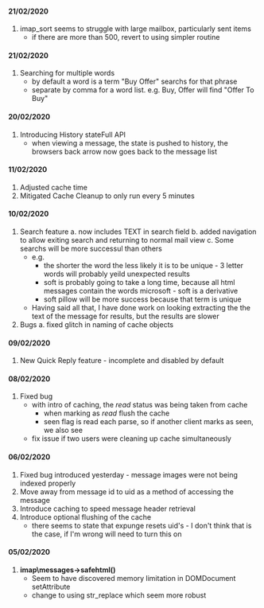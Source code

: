#### 21/02/2020
1. imap_sort seems to struggle with large mailbox, particularly sent items
   * if there are more than 500, revert to using simpler routine

#### 21/02/2020
1. Searching for multiple words
   * by default a word is a term "Buy Offer" searchs for that phrase
   * separate by comma for a word list. e.g. Buy, Offer will find "Offer To Buy"

#### 20/02/2020
1. Introducing History stateFull API
   * when viewing a message, the state is pushed to history, the browsers back arrow now goes back to the message list

#### 11/02/2020
1. Adjusted cache time
2. Mitigated Cache Cleanup to only run every 5 minutes

#### 10/02/2020
1. Search feature
   a. now includes TEXT in search field
   b. added navigation to allow exiting search and returning to normal mail view
   c. Some searchs will be more successul than others
      * e.g.
        * the shorter the word the less likely it is to be unique - 3 letter words will probably yeild unexpected results
        * soft is probably going to take a long time, because all html messages contain the words microsoft - soft is a derivative
        * soft pillow will be more success because that term is unique
      * Having said all that, I have done work on looking extracting the the text of the message for results, but the results are slower
2. Bugs
   a. fixed glitch in naming of cache objects

#### 09/02/2020
1. New Quick Reply feature - incomplete and disabled by default

#### 08/02/2020
1. Fixed bug
   * with intro of caching, the _read_ status was being taken from cache
     * when marking as _read_ flush the cache
     * seen flag is read each parse, so if another client marks as seen, we also see
   * fix issue if two users were cleaning up cache simultaneously

#### 06/02/2020
1. Fixed bug introduced yesterday - message images were not being indexed properly
2. Move away from message id to uid as a method of accessing the message
3. Introduce caching to speed message header retrieval
4. Introduce optional flushing of the cache
   * there seems to state that expunge resets uid's - I don't think that is the case, if I'm wrong will need to turn this on

#### 05/02/2020
1. __imap\messages->safehtml()__
   * Seem to have discovered memory limitation in DOMDocument setAttribute
   * change to using str_replace which seem more robust
